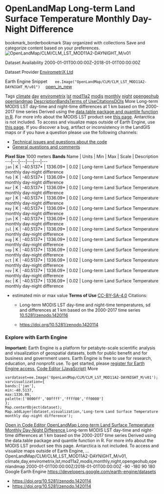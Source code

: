  
#  OpenLandMap Long-term Land Surface Temperature Monthly Day-Night Difference 
bookmark_borderbookmark Stay organized with collections  Save and categorize content based on your preferences.
![OpenLandMap/CLM/CLM_LST_MOD11A2-DAYNIGHT_M/v01](https://developers.google.com/earth-engine/datasets/images/OpenLandMap/OpenLandMap_CLM_CLM_LST_MOD11A2-DAYNIGHT_M_v01_sample.png) 

Dataset Availability
    2000-01-01T00:00:00Z–2018-01-01T00:00:00Z 

Dataset Provider
     [ EnvirometriX Ltd ](https://doi.org/10.5281/zenodo.1420114) 

Earth Engine Snippet
     `    ee.Image("OpenLandMap/CLM/CLM_LST_MOD11A2-DAYNIGHT_M/v01")   ` [ open_in_new ](https://code.earthengine.google.com/?scriptPath=Examples:Datasets/OpenLandMap/OpenLandMap_CLM_CLM_LST_MOD11A2-DAYNIGHT_M_v01) 

Tags
     [climate](https://developers.google.com/earth-engine/datasets/tags/climate) [day](https://developers.google.com/earth-engine/datasets/tags/day) [envirometrix](https://developers.google.com/earth-engine/datasets/tags/envirometrix) [lst](https://developers.google.com/earth-engine/datasets/tags/lst) [mod11a2](https://developers.google.com/earth-engine/datasets/tags/mod11a2) [modis](https://developers.google.com/earth-engine/datasets/tags/modis) [monthly](https://developers.google.com/earth-engine/datasets/tags/monthly) [night](https://developers.google.com/earth-engine/datasets/tags/night) [opengeohub](https://developers.google.com/earth-engine/datasets/tags/opengeohub) [openlandmap](https://developers.google.com/earth-engine/datasets/tags/openlandmap)
[Description](https://developers.google.com/earth-engine/datasets/catalog/OpenLandMap_CLM_CLM_LST_MOD11A2-DAYNIGHT_M_v01#description)[Bands](https://developers.google.com/earth-engine/datasets/catalog/OpenLandMap_CLM_CLM_LST_MOD11A2-DAYNIGHT_M_v01#bands)[Terms of Use](https://developers.google.com/earth-engine/datasets/catalog/OpenLandMap_CLM_CLM_LST_MOD11A2-DAYNIGHT_M_v01#terms-of-use)[Citations](https://developers.google.com/earth-engine/datasets/catalog/OpenLandMap_CLM_CLM_LST_MOD11A2-DAYNIGHT_M_v01#citations)[DOIs](https://developers.google.com/earth-engine/datasets/catalog/OpenLandMap_CLM_CLM_LST_MOD11A2-DAYNIGHT_M_v01#dois) More
Long-term MODIS LST day-time and night-time differences at 1 km based on the 2000-2017 time series
Derived using the [data.table package and quantile function in R](https://gitlab.com/openlandmap/global-layers/tree/master/input_layers/MOD11A2). For more info about the MODIS LST product see [this page](https://lpdaac.usgs.gov/products/mod11a2v006/). Antarctica is not included.
To access and visualize maps outside of Earth Engine, use [this page](https://opengeohub.org/about-openlandmap).
If you discover a bug, artifact or inconsistency in the LandGIS maps or if you have a question please use the following channels:
  * [Technical issues and questions about the code](https://gitlab.com/openlandmap/global-layers/issues)
  * [General questions and comments](https://disqus.com/home/forums/landgis/)


**Pixel Size** 1000 meters 
**Bands**
Name | Units | Min | Max | Scale | Description  
---|---|---|---|---|---  
`jan` | K |  -40.5137*  |  1336.09*  | 0.02 | Long-term Land Surface Temperature monthly day-night difference  
`feb` | K |  -40.5137*  |  1336.09*  | 0.02 | Long-term Land Surface Temperature monthly day-night difference  
`mar` | K |  -40.5137*  |  1336.09*  | 0.02 | Long-term Land Surface Temperature monthly day-night difference  
`apr` | K |  -40.5137*  |  1336.09*  | 0.02 | Long-term Land Surface Temperature monthly day-night difference  
`may` | K |  -40.5137*  |  1336.09*  | 0.02 | Long-term Land Surface Temperature monthly day-night difference  
`jun` | K |  -40.5137*  |  1336.09*  | 0.02 | Long-term Land Surface Temperature monthly day-night difference  
`jul` | K |  -40.5137*  |  1336.09*  | 0.02 | Long-term Land Surface Temperature monthly day-night difference  
`aug` | K |  -40.5137*  |  1336.09*  | 0.02 | Long-term Land Surface Temperature monthly day-night difference  
`sep` | K |  -40.5137*  |  1336.09*  | 0.02 | Long-term Land Surface Temperature monthly day-night difference  
`oct` | K |  -40.5137*  |  1336.09*  | 0.02 | Long-term Land Surface Temperature monthly day-night difference  
`nov` | K |  -40.5137*  |  1336.09*  | 0.02 | Long-term Land Surface Temperature monthly day-night difference  
`dec` | K |  -40.5137*  |  1336.09*  | 0.02 | Long-term Land Surface Temperature monthly day-night difference  
* estimated min or max value 
**Terms of Use**
[CC-BY-SA-4.0](https://spdx.org/licenses/CC-BY-SA-4.0.html)
Citations:
  * Long-term MODIS LST day-time and night-time temperatures, sd and differences at 1 km based on the 2000-2017 time series [10.5281/zenodo.1420116](https://doi.org/10.5281/zenodo.1420114)


  * [ https://doi.org/10.5281/zenodo.1420114 ](https://doi.org/10.5281/zenodo.1420114)


### Explore with Earth Engine
**Important:** Earth Engine is a platform for petabyte-scale scientific analysis and visualization of geospatial datasets, both for public benefit and for business and government users. Earth Engine is free to use for research, education, and nonprofit use. To get started, please [register for Earth Engine access.](https://console.cloud.google.com/earth-engine)
[Code Editor (JavaScript)](https://developers.google.com/earth-engine/datasets/catalog/OpenLandMap_CLM_CLM_LST_MOD11A2-DAYNIGHT_M_v01#code-editor-javascript-sample) More
```
vardataset=ee.Image('OpenLandMap/CLM/CLM_LST_MOD11A2-DAYNIGHT_M/v01');
varvisualization={
bands:['jan'],
min:-40.5137,
max:1336.09,
palette:['0000ff','00ffff','ffff00','ff0000']
};
Map.centerObject(dataset);
Map.addLayer(dataset,visualization,'Long-term Land Surface Temperature monthly day-night difference');
```
[ Open in Code Editor ](https://code.earthengine.google.com/?scriptPath=Examples:Datasets/OpenLandMap/OpenLandMap_CLM_CLM_LST_MOD11A2-DAYNIGHT_M_v01)
[ OpenLandMap Long-term Land Surface Temperature Monthly Day-Night Difference ](https://developers.google.com/earth-engine/datasets/catalog/OpenLandMap_CLM_CLM_LST_MOD11A2-DAYNIGHT_M_v01)
Long-term MODIS LST day-time and night-time differences at 1 km based on the 2000-2017 time series Derived using the data.table package and quantile function in R. For more info about the MODIS LST product see this page. Antarctica is not included. To access and visualize maps outside of Earth Engine, …
OpenLandMap/CLM/CLM_LST_MOD11A2-DAYNIGHT_M/v01, climate,day,envirometrix,lst,mod11a2,modis,monthly,night,opengeohub,openlandmap 
2000-01-01T00:00:00Z/2018-01-01T00:00:00Z
-90 -180 90 180 
Google Earth Engine
https://developers.google.com/earth-engine/datasets
  * [ https://doi.org/10.5281/zenodo.1420114 ](https://doi.org/https://doi.org/10.5281/zenodo.1420114)
  * [ https://doi.org/10.5281/zenodo.1420114 ](https://doi.org/https://developers.google.com/earth-engine/datasets/catalog/OpenLandMap_CLM_CLM_LST_MOD11A2-DAYNIGHT_M_v01)


